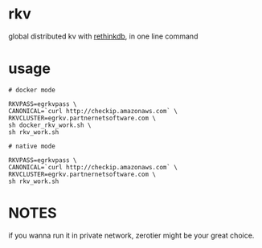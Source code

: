 # rkv

global distributed kv with [rethinkdb](https://rethinkdb.com/), in one line command

# usage

```
# docker mode

RKVPASS=egrkvpass \
CANONICAL=`curl http://checkip.amazonaws.com` \
RKVCLUSTER=egrkv.partnernetsoftware.com \
sh docker_rkv_work.sh \
sh rkv_work.sh

# native mode

RKVPASS=egrkvpass \
CANONICAL=`curl http://checkip.amazonaws.com` \
RKVCLUSTER=egrkv.partnernetsoftware.com \
sh rkv_work.sh

```

# NOTES

if you wanna run it in private network, zerotier might be your great choice.

